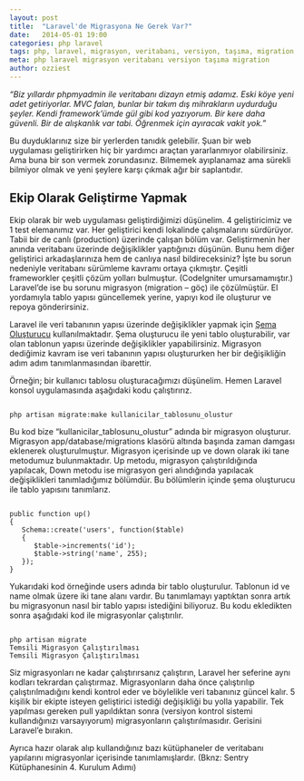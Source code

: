 ```yaml
---
layout: post
title:  "Laravel'de Migrasyona Ne Gerek Var?"
date:   2014-05-01 19:00
categories: php laravel
tags: php, laravel, migrasyon, veritabanı, versiyon, taşıma, migration
meta: php laravel migrasyon veritabanı versiyon taşıma migration
author: ozziest
---
```


*“Biz yıllardır phpmyadmin ile veritabanı dizayn etmiş adamız. Eski köye yeni adet getiriyorlar. MVC falan, bunlar bir takım dış mihrakların uydurduğu şeyler. Kendi framework’ümde gül gibi kod yazıyorum. Bir kere daha güvenli. Bir de alışkanlık var tabi. Öğrenmek için ayıracak vakit yok.”*

Bu duyduklarınız size bir yerlerden tanıdık gelebilir. Şuan bir web uygulaması geliştirirken hiç bir yardımcı araçtan yararlanmıyor olabilirsiniz. Ama buna bir son vermek zorundasınız. Bilmemek ayıplanamaz ama sürekli bilmiyor olmak ve yeni şeylere karşı çıkmak ağır bir saplantıdır.

## Ekip Olarak Geliştirme Yapmak

Ekip olarak bir web uygulaması geliştirdiğimizi düşünelim. 4 geliştiricimiz ve 1 test elemanımız var. Her geliştirici kendi lokalinde çalışmalarını sürdürüyor. Tabii bir de canlı (production) üzerinde çalışan bölüm var. Geliştirmenin her anında veritabanı üzerinde değişiklikler yaptığınızı düşünün. Bunu hem diğer geliştirici arkadaşlarınıza hem de canlıya nasıl bildireceksiniz? İşte bu sorun nedeniyle veritabanı sürümleme kavramı ortaya çıkmıştır. Çeşitli frameworkler çeşitli çözüm yolları bulmuştur. (CodeIgniter umursamamıştır.) Laravel’de ise bu sorunu migrasyon (migration – göç) ile çözülmüştür. El yordamıyla tablo yapısı güncellemek yerine, yapıyı kod ile oluşturur ve repoya gönderirsiniz.

Laravel ile veri tabanının yapısı üzerinde değişiklikler yapmak için [Şema Oluşturucu](http://laravel.gen.tr/docs/schema) kullanılmaktadır. Şema oluşturucu ile yeni tablo oluşturabilir, var olan tablonun yapısı üzerinde değişiklikler yapabilirsiniz. Migrasyon dediğimiz kavram ise veri tabanının yapısı oluştururken her bir değişikliğin adım adım tanımlanmasından ibarettir.

Örneğin; bir kullanıcı tablosu oluşturacağımızı düşünelim. Hemen Laravel konsol uygulamasında aşağıdaki kodu çalıştırırız.

<pre><code class="language-bash">
php artisan migrate:make kullanicilar_tablosunu_olustur
</code></pre>

Bu kod bize “kullanicilar_tablosunu_olustur” adında bir migrasyon oluşturur. Migrasyon app/database/migrations klasörü altında başında zaman damgası eklenerek oluşturulmuştur. Migrasyon içerisinde up ve down olarak iki tane metodumuz bulunmaktadır. Up metodu, migrasyon çalıştırıldığında yapılacak, Down metodu ise migrasyon geri alındığında yapılacak değişiklikleri tanımladığımız bölümdür. Bu bölümlerin içinde şema oluşturucu ile tablo yapısını tanımlarız.

<pre><code class="language-php">
public function up()
{
   Schema::create('users', function($table)
   {
      $table->increments('id');
      $table->string('name', 255);
   });
}
</code></pre>

Yukarıdaki kod örneğinde users adında bir tablo oluşturulur. Tablonun id ve name olmak üzere iki tane alanı vardır. Bu tanımlamayı yaptıktan sonra artık bu migrasyonun nasıl bir tablo yapısı istediğini biliyoruz. Bu kodu ekledikten sonra aşağıdaki kod ile migrasyonlar çalıştırılır.

<pre><code class="language-bash">
php artisan migrate
Temsili Migrasyon Çalıştırılması
Temsili Migrasyon Çalıştırılması
</code></pre>

Siz migrasyonları ne kadar çalıştırırsanız çalıştırın, Laravel her seferine aynı kodları tekrardan çalıştırmaz. Migrasyonların daha önce çalıştırılıp çalıştırılmadığını kendi kontrol eder ve böylelikle veri tabanınız güncel kalır. 5 kişilik bir ekipte isteyen geliştirici istediği değişikliği bu yolla yapabilir. Tek yapılması gereken pull yapıldıktan sonra (versiyon kontrol sistemi kullandığınızı varsayıyorum) migrasyonların çalıştırılmasıdır. Gerisini Laravel’e bırakın.

Ayrıca hazır olarak alıp kullandığınız bazı kütüphaneler de veritabanı yapılarını migrasyonlar içerisinde tanımlamışlardır. (Bknz: Sentry Kütüphanesinin 4. Kurulum Adımı)

